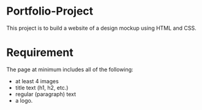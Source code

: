 # Portfolio-Project
This project is to build a website of a design mockup using HTML and CSS.

# Requirement
The page at minimum includes all of the following:
- at least 4 images
- title text (h1, h2, etc.)
- regular (paragraph) text
- a logo.
